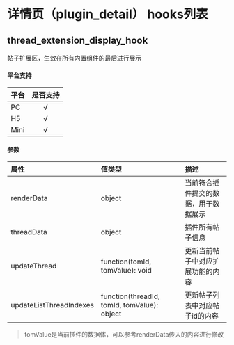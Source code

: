 # 详情页（plugin_detail） hooks列表

## thread_extension_display_hook

帖子扩展区，生效在所有内置组件的最后进行展示

#### 平台支持
| 平台 | 是否支持 |
| :- | :-: |
| PC | √ |
| H5 | √ |
| Mini | √ |

#### 参数

| 属性 | 值类型 | 描述 |
| :- | :- | :- |
| renderData | object | 当前符合插件提交的数据，用于数据展示 |
| threadData | object | 插件所有帖子信息 |
| updateThread | function(tomId, tomValue): void | 更新当前帖子中对应扩展功能的内容 |
| updateListThreadIndexes | function(threadId, tomId, tomValue): object | 更新帖子列表中对应帖子id的内容 |


> tomValue是当前插件的数据体，可以参考renderData传入的内容进行修改